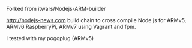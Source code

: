 Forked from itwars/Nodejs-ARM-builder


http://nodejs-news.com build chain to cross compile Node.js for ARMv5, ARMv6 RaspberryPi, ARMv7 using Vagrant and fpm.


I tested with my pogoplug (ARMv5)
